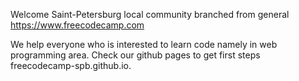 Welcome  Saint-Petersburg local community branched from general https://www.freecodecamp.com

We help everyone who is interested to learn code namely in web programming area.
Check our github pages to get first steps freecodecamp-spb.github.io.

